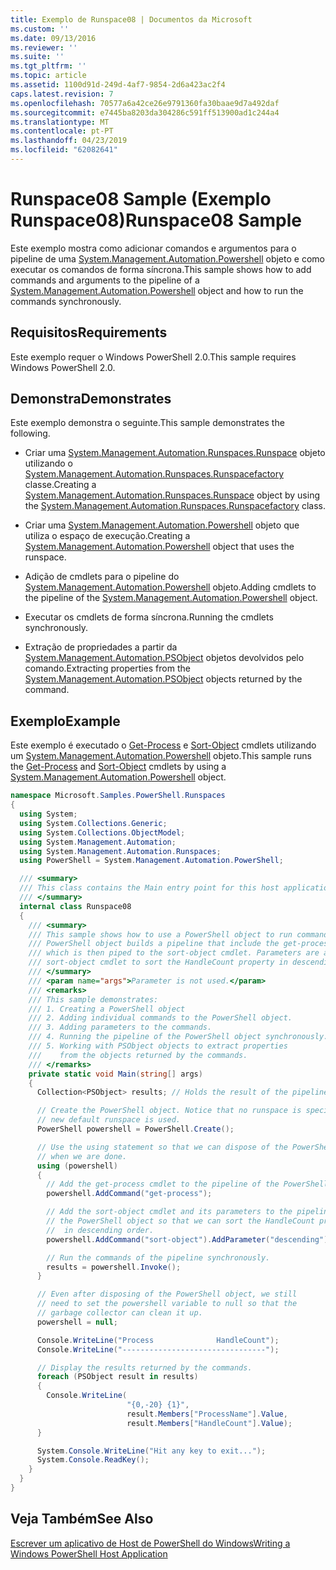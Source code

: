 ```yaml
---
title: Exemplo de Runspace08 | Documentos da Microsoft
ms.custom: ''
ms.date: 09/13/2016
ms.reviewer: ''
ms.suite: ''
ms.tgt_pltfrm: ''
ms.topic: article
ms.assetid: 1100d91d-249d-4af7-9854-2d6a423ac2f4
caps.latest.revision: 7
ms.openlocfilehash: 70577a6a42ce26e9791360fa30baae9d7a492daf
ms.sourcegitcommit: e7445ba8203da304286c591ff513900ad1c244a4
ms.translationtype: MT
ms.contentlocale: pt-PT
ms.lasthandoff: 04/23/2019
ms.locfileid: "62082641"
---
```

# <a name="runspace08-sample"></a><span data-ttu-id="1f212-102">Runspace08 Sample (Exemplo Runspace08)</span><span class="sxs-lookup"><span data-stu-id="1f212-102">Runspace08 Sample</span></span>

<span data-ttu-id="1f212-103">Este exemplo mostra como adicionar comandos e argumentos para o pipeline de uma [System.Management.Automation.Powershell](/dotnet/api/system.management.automation.powershell) objeto e como executar os comandos de forma síncrona.</span><span class="sxs-lookup"><span data-stu-id="1f212-103">This sample shows how to add commands and arguments to the pipeline of a [System.Management.Automation.Powershell](/dotnet/api/system.management.automation.powershell) object and how to run the commands synchronously.</span></span>

## <a name="requirements"></a><span data-ttu-id="1f212-104">Requisitos</span><span class="sxs-lookup"><span data-stu-id="1f212-104">Requirements</span></span>

<span data-ttu-id="1f212-105">Este exemplo requer o Windows PowerShell 2.0.</span><span class="sxs-lookup"><span data-stu-id="1f212-105">This sample requires Windows PowerShell 2.0.</span></span>

## <a name="demonstrates"></a><span data-ttu-id="1f212-106">Demonstra</span><span class="sxs-lookup"><span data-stu-id="1f212-106">Demonstrates</span></span>

<span data-ttu-id="1f212-107">Este exemplo demonstra o seguinte.</span><span class="sxs-lookup"><span data-stu-id="1f212-107">This sample demonstrates the following.</span></span>

- <span data-ttu-id="1f212-108">Criar uma [System.Management.Automation.Runspaces.Runspace](/dotnet/api/System.Management.Automation.Runspaces.Runspace) objeto utilizando o [System.Management.Automation.Runspaces.Runspacefactory](/dotnet/api/System.Management.Automation.Runspaces.RunspaceFactory) classe.</span><span class="sxs-lookup"><span data-stu-id="1f212-108">Creating a [System.Management.Automation.Runspaces.Runspace](/dotnet/api/System.Management.Automation.Runspaces.Runspace) object by using the [System.Management.Automation.Runspaces.Runspacefactory](/dotnet/api/System.Management.Automation.Runspaces.RunspaceFactory) class.</span></span>

- <span data-ttu-id="1f212-109">Criar uma [System.Management.Automation.Powershell](/dotnet/api/system.management.automation.powershell) objeto que utiliza o espaço de execução.</span><span class="sxs-lookup"><span data-stu-id="1f212-109">Creating a [System.Management.Automation.Powershell](/dotnet/api/system.management.automation.powershell) object that uses the runspace.</span></span>

- <span data-ttu-id="1f212-110">Adição de cmdlets para o pipeline do [System.Management.Automation.Powershell](/dotnet/api/system.management.automation.powershell) objeto.</span><span class="sxs-lookup"><span data-stu-id="1f212-110">Adding cmdlets to the pipeline of the [System.Management.Automation.Powershell](/dotnet/api/system.management.automation.powershell) object.</span></span>

- <span data-ttu-id="1f212-111">Executar os cmdlets de forma síncrona.</span><span class="sxs-lookup"><span data-stu-id="1f212-111">Running the cmdlets synchronously.</span></span>

- <span data-ttu-id="1f212-112">Extração de propriedades a partir da [System.Management.Automation.PSObject](/dotnet/api/System.Management.Automation.PSObject) objetos devolvidos pelo comando.</span><span class="sxs-lookup"><span data-stu-id="1f212-112">Extracting properties from the [System.Management.Automation.PSObject](/dotnet/api/System.Management.Automation.PSObject) objects returned by the command.</span></span>

## <a name="example"></a><span data-ttu-id="1f212-113">Exemplo</span><span class="sxs-lookup"><span data-stu-id="1f212-113">Example</span></span>

<span data-ttu-id="1f212-114">Este exemplo é executado o [Get-Process](/powershell/module/Microsoft.PowerShell.Management/Get-Process) e [Sort-Object](/powershell/module/Microsoft.PowerShell.Utility/Sort-Object) cmdlets utilizando um [System.Management.Automation.Powershell](/dotnet/api/system.management.automation.powershell) objeto.</span><span class="sxs-lookup"><span data-stu-id="1f212-114">This sample runs the [Get-Process](/powershell/module/Microsoft.PowerShell.Management/Get-Process) and [Sort-Object](/powershell/module/Microsoft.PowerShell.Utility/Sort-Object) cmdlets by using a [System.Management.Automation.Powershell](/dotnet/api/system.management.automation.powershell) object.</span></span>

```csharp
namespace Microsoft.Samples.PowerShell.Runspaces
{
  using System;
  using System.Collections.Generic;
  using System.Collections.ObjectModel;
  using System.Management.Automation;
  using System.Management.Automation.Runspaces;
  using PowerShell = System.Management.Automation.PowerShell;

  /// <summary>
  /// This class contains the Main entry point for this host application.
  /// </summary>
  internal class Runspace08
  {
    /// <summary>
    /// This sample shows how to use a PowerShell object to run commands. The
    /// PowerShell object builds a pipeline that include the get-process cmdlet,
    /// which is then piped to the sort-object cmdlet. Parameters are added to the
    /// sort-object cmdlet to sort the HandleCount property in descending order.
    /// </summary>
    /// <param name="args">Parameter is not used.</param>
    /// <remarks>
    /// This sample demonstrates:
    /// 1. Creating a PowerShell object
    /// 2. Adding individual commands to the PowerShell object.
    /// 3. Adding parameters to the commands.
    /// 4. Running the pipeline of the PowerShell object synchronously.
    /// 5. Working with PSObject objects to extract properties
    ///    from the objects returned by the commands.
    /// </remarks>
    private static void Main(string[] args)
    {
      Collection<PSObject> results; // Holds the result of the pipeline execution.

      // Create the PowerShell object. Notice that no runspace is specified so a
      // new default runspace is used.
      PowerShell powershell = PowerShell.Create();

      // Use the using statement so that we can dispose of the PowerShell object
      // when we are done.
      using (powershell)
      {
        // Add the get-process cmdlet to the pipeline of the PowerShell object.
        powershell.AddCommand("get-process");

        // Add the sort-object cmdlet and its parameters to the pipeline of
        // the PowerShell object so that we can sort the HandleCount property
        //  in descending order.
        powershell.AddCommand("sort-object").AddParameter("descending").AddParameter("property", "handlecount");

        // Run the commands of the pipeline synchronously.
        results = powershell.Invoke();
      }

      // Even after disposing of the PowerShell object, we still
      // need to set the powershell variable to null so that the
      // garbage collector can clean it up.
      powershell = null;

      Console.WriteLine("Process              HandleCount");
      Console.WriteLine("--------------------------------");

      // Display the results returned by the commands.
      foreach (PSObject result in results)
      {
        Console.WriteLine(
                          "{0,-20} {1}",
                          result.Members["ProcessName"].Value,
                          result.Members["HandleCount"].Value);
      }

      System.Console.WriteLine("Hit any key to exit...");
      System.Console.ReadKey();
    }
  }
}
```

## <a name="see-also"></a><span data-ttu-id="1f212-115">Veja Também</span><span class="sxs-lookup"><span data-stu-id="1f212-115">See Also</span></span>

[<span data-ttu-id="1f212-116">Escrever um aplicativo de Host de PowerShell do Windows</span><span class="sxs-lookup"><span data-stu-id="1f212-116">Writing a Windows PowerShell Host Application</span></span>](./writing-a-windows-powershell-host-application.md)